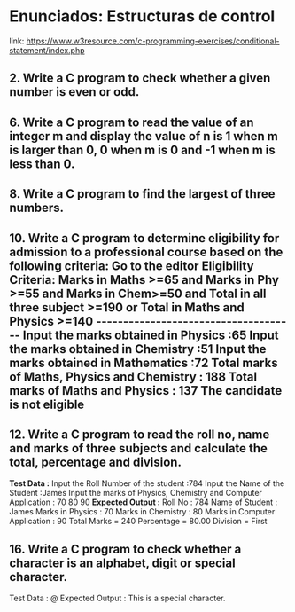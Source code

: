 # Enunciados: Estructuras de control
link: https://www.w3resource.com/c-programming-exercises/conditional-statement/index.php


## 2. Write a C program to check whether a given number is even or odd.

## 6. Write a C program to read the value of an integer m and display the value of n  is 1 when m is larger than 0, 0 when m is 0 and -1 when m is less than 0.

## 8. Write a C program to find the largest of three numbers.

## 10. Write a C program to determine eligibility for admission to a professional course based on the following criteria: Go to the editor Eligibility Criteria: Marks in Maths >=65 and Marks in Phy >=55 and Marks in Chem>=50 and Total in all three subject >=190 or Total in Maths and Physics >=140 ------------------------------------- Input the marks obtained in Physics :65 Input the marks obtained in Chemistry :51 Input the marks obtained in Mathematics :72 Total marks of Maths, Physics and Chemistry : 188 Total marks of Maths and Physics : 137 The candidate is not eligible

## 12. Write a C program to read the roll no, name and marks of three subjects and calculate the total, percentage and division.
**Test Data :**
Input the Roll Number of the student :784
Input the Name of the Student :James
Input the marks of Physics, Chemistry and Computer Application : 70 80 90
**Expected Output :**
Roll No : 784
Name of Student : James
Marks in Physics : 70
Marks in Chemistry : 80
Marks in Computer Application : 90
Total Marks = 240
Percentage = 80.00
Division = First

## 16. Write a C program to check whether a character is an alphabet, digit or special character. 
Test Data :
@
Expected Output :
This is a special character.

